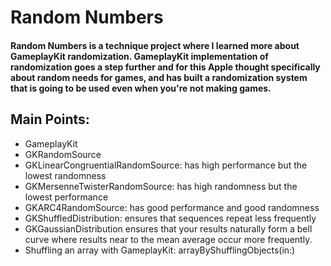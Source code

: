 # Random Numbers

#### Random Numbers is a technique project where I learned more about GameplayKit randomization. GameplayKit implementation of randomization goes a step further and for this Apple thought specifically about random needs for games, and has built a randomization system that is going to be used even when you're not making games.


## Main Points:

* GameplayKit
* GKRandomSource
* GKLinearCongruentialRandomSource: has high performance but the lowest randomness
* GKMersenneTwisterRandomSource: has high randomness but the lowest performance
* GKARC4RandomSource: has good performance and good randomness
* GKShuffledDistribution: ensures that sequences repeat less frequently
* GKGaussianDistribution ensures that your results naturally form a bell curve where results near to the mean average occur more frequently.
* Shuffling an array with GameplayKit: arrayByShufflingObjects(in:)
